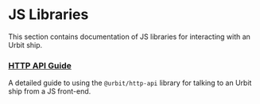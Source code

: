 # JS Libraries

This section contains documentation of JS libraries for interacting with an Urbit ship.

### [HTTP API Guide](/tools/js-libs/http-api-guide)

A detailed guide to using the `@urbit/http-api` library for talking to an Urbit ship from a JS front-end.
